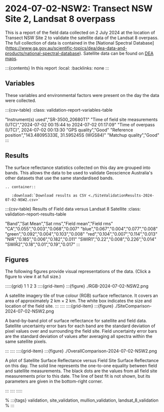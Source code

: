 # 2024-07-02-NSW2: Transect NSW Site 2, Landsat 8 overpass

This is a report of the field data collected on 2 July 2024 at the location of Transect NSW Site 2
to validate the satellite data of the Landsat 8 overpass.
The full collection of data is contained in the [National Spectral Database]
(https://www.ga.gov.au/scientific-topics/dea/dea-data-and-products/national-spectral-database).
Satellite data can be found on [DEA maps](https://maps.dea.ga.gov.au/#share=s-i2o7JwB5gvXOQefhMmTLJaA14b0).

:::{contents} In this report
:local:
:backlinks: none
:::

## Variables

These variables and environmental factors were present on the day the data were collected.

:::{csv-table}
:class: validation-report-variables-table

"Instrument(s) used","SR-3500_20680T1"
"Time of field site measurements (UTC)","2024-07-02 00:15:44 to 2024-07-02 01:17:09"
"Time of overpass (UTC)", 2024-07-02 00:13:30
"GPS quality","Good"
"Reference position","143.48095333E, 31.595245S (WGS84)"
"Matchup quality","Good"
:::

## Results

The surface reflectance statistics collected on this day are grouped into bands.
This allows the data to be used to validate Geoscience Australia's other datasets that use the same standardised bands.

```{eval-rst}
.. container:: 

   :download:`Download results as CSV <./SiteValidationResults-2024-07-02-NSW2.csv>`
```

:::{csv-table} Results of Field data versus Landsat 8 Satellite
:class: validation-report-results-table

"Band","Sat Mean","Sat rms","Field mean","Field rms"
"CA","0.055","0.003","0.068","0.007"
"blue","0.067","0.004","0.077","0.008"
"green","0.092","0.004","0.103","0.008"
"red","0.104","0.007","0.114","0.013"
"NIR","0.185","0.006","0.182","0.011"
"SWIR1","0.22","0.008","0.226","0.014"
"SWIR2","0.18","0.01","0.19","0.017"
:::

## Figures

The following figures provide visual representations of the data. (Click a figure to view it at full size.)

:::::{grid} 1 1 2 3
::::{grid-item}
:::{figure} ./RGB-2024-07-02-NSW2.png

A satellite imagery tile of true colour (RGB) surface reflectance.
It covers an area of approximately 2&nbsp;km &times; 2&nbsp;km.
The white box indicates the size and location
of the field site.
:::
::::
::::{grid-item}
:::{figure} ./SiteComparison-2024-07-02-NSW2.png

A band-by-band plot of surface reflectance for satellite and field data.
Satellite uncertainty error bars for each band are the standard deviation
of pixel values over and surrounding the field site.
Field uncertainty error bars are the standard deviation of values after
averaging all spectra within the same satellite pixels.

:::
::::
::::{grid-item}
:::{figure} ./OverallComparison-2024-07-02-NSW2.png

A plot of Satellite Surface Reflectance versus Field Site Surface Reflectance on this day.
The solid line represents the one-to-one equality between field and satellite measurements.
The black dots are the values from all field site measurements prior to this date.
The line of best fit is not shown, but its parameters are given in the bottom-right corner.

:::
::::
:::::

% :::{tags} validation, site_validation, mullion_validation, landsat_8_validation
% :::
    
